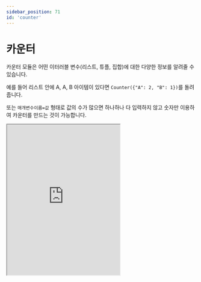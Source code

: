 ```yaml
---
sidebar_position: 71
id: 'counter'
---
```


# 카운터

카운터 모듈은 어떤 이터러블 변수(리스트, 튜플, 집합)에 대한 다양한 정보를 알려줄 수 있습니다.

예를 들어 리스트 안에 A, A, B 아이템이 있다면 `Counter({"A": 2, "B": 1})`를 돌려줍니다.

또는 `매개변수이름=값` 형태로 값의 수가 많으면 하나하나 다 입력하지 않고 숫자만 이용하여 카운터를 만드는 것이 가능합니다.

<iframe title="Python Playground" src="https://trinket.io/embed/python3/da3dfe80d1" height="400" />

## 글로벌 카운터

카운터를 글로벌 변수로 삼아 계속 업데이트하는 것이 가능합니다.

업데이트하면 새롭게 원래 카운트하는 이터러블에 값을 더합니다.

업데이트는 `update()` 메서드를 사용합니다.

<iframe title="Python Playground" src="https://trinket.io/embed/python3/1784ae1aca" height="400" />

## 카운터 아이템

카운터를 계속 업데이트하다 보면 카운터 아이템의 값을 다시 찾아야 하는 경우가 종종 있습니다.

카운터의 아이템은 `elements()`라는 메서드를 이용할 수 있습니다.

<iframe title="Python Playground" src="https://trinket.io/embed/python3/6776498f90" height="400" />

## 카운터 가장 흔한 값

카운터에서 가장 흔히 나오는 값을 찾으려면 `most_common()` 메서드를 사용하고 매개변수로 숫자를 입력하여 그 수 만큼 가장 흔한 아이템을 찾을 수 있습니다.

<iframe title="Python Playground" src="https://trinket.io/embed/python3/f918534c52" height="400" />

## 카운터 값 빼기

카운터 2개로 값을 빼서 새로운 카운터를 저장할 수 있습니다.

하지만 어떤 아이템의 수가 음의 정수가 될 수 있습니다.

물건이 0보다 적게 있다는 것이 말은 되지 않지만 파이썬 카운터에서는 가능합니다.

```py
a = Counter(a = 4, b = 5)
b = Counter(a = 6, b = 9)
print(a.subtract(b))
```

